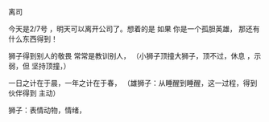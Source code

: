   离司

今天是2/7号  ，明天可以离开公司了。想着的是  如果  你是一个孤胆英雄， 那还有什么东西得到！

狮子得到别人的敬畏 常常是教训别人，  （小狮子顶撞大狮子，顶不过，休息 ，示弱，但 坚持顶撞，）

一日之计在于晨，一年之计在于春， （雄狮子：从睡醒到睡醒，这一过程，得到伙伴得到 主动）

狮子：表情动物，情绪，